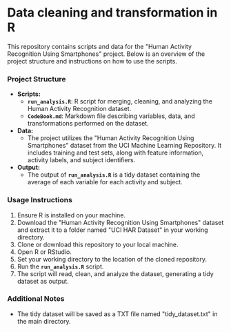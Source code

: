 # Data cleaning and transformation in R

This repository contains scripts and data for the "Human Activity Recognition Using Smartphones" project. Below is an overview of the project structure and instructions on how to use the scripts.

### Project Structure

-   **Scripts:**
    -   **`run_analysis.R`**: R script for merging, cleaning, and analyzing the Human Activity Recognition dataset.
    -   **`CodeBook.md`**: Markdown file describing variables, data, and transformations performed on the dataset.
-   **Data:**
    -   The project utilizes the "Human Activity Recognition Using Smartphones" dataset from the UCI Machine Learning Repository. It includes training and test sets, along with feature information, activity labels, and subject identifiers.
-   **Output:**
    -   The output of **`run_analysis.R`** is a tidy dataset containing the average of each variable for each activity and subject.

### Usage Instructions

1.  Ensure R is installed on your machine.
2.  Download the "Human Activity Recognition Using Smartphones" dataset and extract it to a folder named "UCI HAR Dataset" in your working directory.
3.  Clone or download this repository to your local machine.
4.  Open R or RStudio.
5.  Set your working directory to the location of the cloned repository.
6.  Run the **`run_analysis.R`** script.
7.  The script will read, clean, and analyze the dataset, generating a tidy dataset as output.

### Additional Notes

-   The tidy dataset will be saved as a TXT file named "tidy_dataset.txt" in the main directory.
